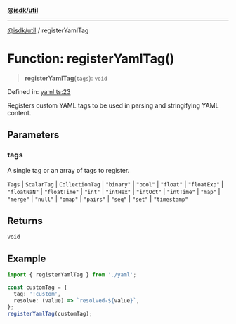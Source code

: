 [**@isdk/util**](../README.md)

***

[@isdk/util](../globals.md) / registerYamlTag

# Function: registerYamlTag()

> **registerYamlTag**(`tags`): `void`

Defined in: [yaml.ts:23](https://github.com/isdk/util.js/blob/4a17f40c6487cc8186e888c58b4e6268f4dcb357/src/yaml.ts#L23)

Registers custom YAML tags to be used in parsing and stringifying YAML content.

## Parameters

### tags

A single tag or an array of tags to register.

`Tags` | `ScalarTag` | `CollectionTag` | `"binary"` | `"bool"` | `"float"` | `"floatExp"` | `"floatNaN"` | `"floatTime"` | `"int"` | `"intHex"` | `"intOct"` | `"intTime"` | `"map"` | `"merge"` | `"null"` | `"omap"` | `"pairs"` | `"seq"` | `"set"` | `"timestamp"`

## Returns

`void`

## Example

```typescript
import { registerYamlTag } from './yaml';

const customTag = {
  tag: '!custom',
  resolve: (value) => `resolved-${value}`,
};
registerYamlTag(customTag);
```
